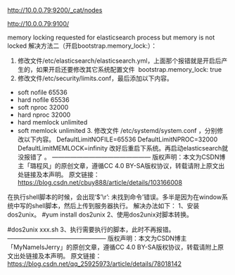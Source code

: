 http://10.0.0.79:9200/_cat/nodes


http://10.0.0.79:9100/









memory locking requested for elasticsearch process but memory is not locked
解决方法二（开启bootstrap.memory_lock:）：
1. 修改文件/etc/elasticsearch/elasticsearch.yml，上面那个报错就是开启后产生的，如果开启还要修改其它系统配置文件 
bootstrap.memory_lock: true
2. 修改文件/etc/security/limits.conf，最后添加以下内容。      
* soft nofile 65536
* hard nofile 65536
* soft nproc 32000
* hard nproc 32000
* hard memlock unlimited
* soft memlock unlimited
3. 修改文件 /etc/systemd/system.conf ，分别修改以下内容。
DefaultLimitNOFILE=65536
DefaultLimitNPROC=32000
DefaultLimitMEMLOCK=infinity
改好后重启下系统。再启动elasticsearch就没报错了 。
————————————————
版权声明：本文为CSDN博主「璐程风」的原创文章，遵循CC 4.0 BY-SA版权协议，转载请附上原文出处链接及本声明。
原文链接：https://blog.csdn.net/cbuy888/article/details/103166008


在执行shell脚本的时候，会出现‘$’\r’: 未找到命令’错误。多半是因为在window系统中写的shell脚本，然后上传到服务器执行。
解决办法如下：
1、安装dos2unix。
#yum install dos2unix
2、使用dos2unix对脚本转换。

#dos2unix xxx.sh
3、执行需要执行的脚本，此时不再报错。
————————————————
版权声明：本文为CSDN博主「MyNameIsJerry」的原创文章，遵循CC 4.0 BY-SA版权协议，转载请附上原文出处链接及本声明。
原文链接：https://blog.csdn.net/qq_25925973/article/details/78018142
